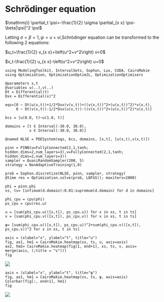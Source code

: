 # Schrödinger equation

$\mathrm{i} \partial_t \psi=-\frac{1}{2} \sigma \partial_{x x} \psi-\beta|\psi|^2 \psi$

Letting $\sigma=\beta=1, \psi=u+v i$,Schrödinger equation can be transformed to the following 2 equations:

$u_t+\frac{1}{2} v_{x x}+\left(u^2+v^2\right) v=0$

$v_t-\frac{1}{2} u_{x x}-\left(u^2+v^2\right) u=0$



```@exampler Schrödinger
using ModelingToolkit, IntervalSets, Sophon, Lux, CUDA, CairoMakie
using Optimization, OptimizationOptimJL, OptimizationOptimisers

@parameters x,t
@variables u(..),v(..)
Dt = Differential(t)
Dxx = Differential(x)^2

eqs=[0 ~ Dt(u(x,t))+1/2*Dxx(v(x,t))+((v(x,t))^2+(u(x,t))^2)*v(x,t),
     0 ~ Dt(v(x,t))-1/2*Dxx(u(x,t))-((v(x,t))^2+(u(x,t))^2)*u(x,t)]

bcs = [u(0.0, t)~u(1.0, t)]

domains = [t ∈ Interval(-30.0, 30.0),
           x ∈ Interval(-30.0, 30.0)]

@named NLSE = PDESystem(eqs, bcs, domains, [x,t], [u(x,t),v(x,t)])
```

```@exampler Schrödinger
pinn = PINN(u=FullyConnected(2,1,tanh; hidden_dims=2,num_layers=3),v=FullyConnected(2,1,tanh; hidden_dims=2,num_layers=3))
sampler = QuasiRandomSampler(200, 5)
strategy = NonAdaptiveTraining(1,0)

prob = Sophon.discretize(NLSE, pinn, sampler, strategy)
@time res = Optimization.solve(prob, LBFGS(); maxiters=2000)
```

```@exampler Schrödinger
phi = pinn.phi
xs, ts= [infimum(d.domain):0.01:supremum(d.domain) for d in domains]

phi_cpu = cpu(phi)
ps_cpu = cpu(res.u)

u = [sum(phi_cpu.u(([x,t]), ps_cpu.u)) for x in xs, t in ts]
v = [sum(phi_cpu.v(([x,t]), ps_cpu.v)) for x in xs, t in ts]

ψ= [sum(phi_cpu.u(([x,t]), ps_cpu.u))^2+sum(phi_cpu.v(([x,t]), ps_cpu.v))^2 for x in xs, t in ts]

axis = (xlabel="x", ylabel="t", title="u")
fig, ax1, hm1 = CairoMakie.heatmap(xs, ts, u, axis=axis)
ax2, hm2= CairoMakie.heatmap(fig[1, end+1], xs, ts, v, axis= merge(axis, (;title = "v")))
fig
```
![](https://upload-images.jianshu.io/upload_images/17163699-8f3dd890bf850a8e.png?imageMogr2/auto-orient/strip%7CimageView2/2/w/1240)

```@exampler Schrödinger
axis = (xlabel="x", ylabel="t", title="ψ")
fig, ax1, hm1 = CairoMakie.heatmap(xs, ts, ψ, axis=axis)
Colorbar(fig[:, end+1], hm1)
fig
```
![](https://upload-images.jianshu.io/upload_images/17163699-f3b6c02988a6abd0.png?imageMogr2/auto-orient/strip%7CimageView2/2/w/1240)
